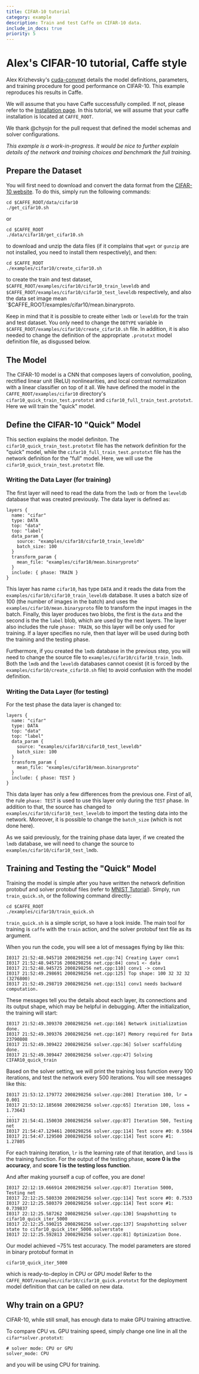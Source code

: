 ```yaml
---
title: CIFAR-10 tutorial
category: example
description: Train and test Caffe on CIFAR-10 data.
include_in_docs: true
priority: 5
---
```


Alex's CIFAR-10 tutorial, Caffe style
=====================================

Alex Krizhevsky's [cuda-convnet](https://code.google.com/p/cuda-convnet/) details the model definitions, parameters, and training procedure for good performance on CIFAR-10. This example reproduces his results in Caffe.

We will assume that you have Caffe successfully compiled. If not, please refer to the [Installation page](/installation.html). In this tutorial, we will assume that your caffe installation is located at `CAFFE_ROOT`.

We thank @chyojn for the pull request that defined the model schemas and solver configurations.

*This example is a work-in-progress. It would be nice to further explain details of the network and training choices and benchmark the full training.*

Prepare the Dataset
-------------------

You will first need to download and convert the data format from the [CIFAR-10 website](http://www.cs.toronto.edu/~kriz/cifar.html). To do this, simply run the following commands:

    cd $CAFFE_ROOT/data/cifar10
    ./get_cifar10.sh

or

    cd $CAFFE_ROOT
    ./data/cifar10/get_cifar10.sh

to download and unzip the data files (if it complains that `wget` or `gunzip` are not installed, you need to install them respectively), and then:

    cd $CAFFE_ROOT
    ./examples/cifar10/create_cifar10.sh

to create the train and test dataset, `$CAFFE_ROOT/examples/cifar10/cifar10_train_leveldb` and `$CAFFE_ROOT/examples/cifar10/cifar10_test_leveldb` respectively, and also the data set image mean `$CAFFE_ROOT/examples/cifar10/mean.binaryproto.

Keep in mind that it is possible to create either `lmdb` or `leveldb` for the train and test dataset. You only need to change the `DBTYPE` variable in `$CAFFE_ROOT/examples/cifar10/create_cifar10.sh` file. In addition, it is also needed to change the definition of the appropriate `.prototxt` model definition file, as disgussed below.

The Model
---------

The CIFAR-10 model is a CNN that composes layers of convolution, pooling, rectified linear unit (ReLU) nonlinearities, and local contrast normalization with a linear classifier on top of it all. We have defined the model in the `CAFFE_ROOT/examples/cifar10` directory's `cifar10_quick_train_test.prototxt` and `cifar10_full_train_test.prototxt`. Here we will train the "quick" model.

Define the CIFAR-10 "Quick" Model
---------------------------------

This section explains the model definiton. The `cifar10_quick_train_test.prototxt` file has the network definition for the "quick" model, while the `cifar10_full_train_test.prototxt` file has the network definition for the "full" model. Here, we will use the `cifar10_quick_train_test.prototxt` file.

### Writing the Data Layer (for training)

The first layer will need to read the data from the `lmdb` or from the `leveldb` database that was created previously. The data layer is defined as:

    layers {
      name: "cifar"
      type: DATA
      top: "data"
      top: "label"
      data_param {
        source: "examples/cifar10/cifar10_train_leveldb"
        batch_size: 100
      }
      transform_param {
        mean_file: "examples/cifar10/mean.binaryproto"
      }
      include: { phase: TRAIN }
    }

This layer has name `cifar10`, has type `DATA` and it reads the data from the `examples/cifar10/cifar10_train_leveldb` database. It uses a batch size of 100 (the number of images in the batch) and uses the `examples/cifar10/mean.binaryproto` file to transform the input images in the batch. Finally, this layer produces two blobs, the first is the `data` and the second is the the `label` blob, which are used by the next layers. The layer also includes the rule `phase: TRAIN`, so this layer will be only used for training. If a layer specifies no rule, then that layer will be used during both the training and the testing phase.

Furthermore, if you created the `lmdb` database in the previous step, you will need to change the source file to `examples/cifar10/cifar10_train_lmdb`. Both the `lmdb` and the `leveldb` databases cannot coexist (it is forced by the `examples/cifar10/create_cifar10.sh` file) to avoid confusion with the model definition.

### Writing the Data Layer (for testing)

For the test phase the data layer is changed to:

    layers {
      name: "cifar"
      type: DATA
      top: "data"
      top: "label"
      data_param {
        source: "examples/cifar10/cifar10_test_leveldb"
        batch_size: 100
      }
      transform_param {
        mean_file: "examples/cifar10/mean.binaryproto"
      }
      include: { phase: TEST }
    }

This data layer has only a few differences from the previous one. First of all, the rule `phase: TEST` is used to use this layer only during the `TEST` phase. In addition to that, the source has changed to `examples/cifar10/cifar10_test_leveldb` to import the testing data into the network. Moreover, it is possible to change the `batch_size` (which is not done here).

As we said previously, for the training phase data layer, if we created the `lmdb` database, we will need to change the source to `examples/cifar10/cifar10_test_lmdb`.

Training and Testing the "Quick" Model
--------------------------------------

Training the model is simple after you have written the network definition protobuf and solver protobuf files (refer to [MNIST Tutorial](../examples/mnist.html)). Simply, run `train_quick.sh`, or the following command directly:

    cd $CAFFE_ROOT
    ./examples/cifar10/train_quick.sh

`train_quick.sh` is a simple script, so have a look inside. The main tool for training is `caffe` with the `train` action, and the solver protobuf text file as its argument.

When you run the code, you will see a lot of messages flying by like this:

    I0317 21:52:48.945710 2008298256 net.cpp:74] Creating Layer conv1
    I0317 21:52:48.945716 2008298256 net.cpp:84] conv1 <- data
    I0317 21:52:48.945725 2008298256 net.cpp:110] conv1 -> conv1
    I0317 21:52:49.298691 2008298256 net.cpp:125] Top shape: 100 32 32 32 (3276800)
    I0317 21:52:49.298719 2008298256 net.cpp:151] conv1 needs backward computation.

These messages tell you the details about each layer, its connections and its output shape, which may be helpful in debugging. After the initialization, the training will start:

    I0317 21:52:49.309370 2008298256 net.cpp:166] Network initialization done.
    I0317 21:52:49.309376 2008298256 net.cpp:167] Memory required for Data 23790808
    I0317 21:52:49.309422 2008298256 solver.cpp:36] Solver scaffolding done.
    I0317 21:52:49.309447 2008298256 solver.cpp:47] Solving CIFAR10_quick_train

Based on the solver setting, we will print the training loss function every 100 iterations, and test the network every 500 iterations. You will see messages like this:

    I0317 21:53:12.179772 2008298256 solver.cpp:208] Iteration 100, lr = 0.001
    I0317 21:53:12.185698 2008298256 solver.cpp:65] Iteration 100, loss = 1.73643
    ...
    I0317 21:54:41.150030 2008298256 solver.cpp:87] Iteration 500, Testing net
    I0317 21:54:47.129461 2008298256 solver.cpp:114] Test score #0: 0.5504
    I0317 21:54:47.129500 2008298256 solver.cpp:114] Test score #1: 1.27805

For each training iteration, `lr` is the learning rate of that iteration, and `loss` is the training function. For the output of the testing phase, **score 0 is the accuracy**, and **score 1 is the testing loss function**.

And after making yourself a cup of coffee, you are done!

    I0317 22:12:19.666914 2008298256 solver.cpp:87] Iteration 5000, Testing net
    I0317 22:12:25.580330 2008298256 solver.cpp:114] Test score #0: 0.7533
    I0317 22:12:25.580379 2008298256 solver.cpp:114] Test score #1: 0.739837
    I0317 22:12:25.587262 2008298256 solver.cpp:130] Snapshotting to cifar10_quick_iter_5000
    I0317 22:12:25.590215 2008298256 solver.cpp:137] Snapshotting solver state to cifar10_quick_iter_5000.solverstate
    I0317 22:12:25.592813 2008298256 solver.cpp:81] Optimization Done.

Our model achieved ~75% test accuracy. The model parameters are stored in binary protobuf format in

    cifar10_quick_iter_5000

which is ready-to-deploy in CPU or GPU mode! Refer to the `CAFFE_ROOT/examples/cifar10/cifar10_quick.prototxt` for the deployment model definition that can be called on new data.

Why train on a GPU?
-------------------

CIFAR-10, while still small, has enough data to make GPU training attractive.

To compare CPU vs. GPU training speed, simply change one line in all the `cifar*solver.prototxt`:

    # solver mode: CPU or GPU
    solver_mode: CPU

and you will be using CPU for training.
